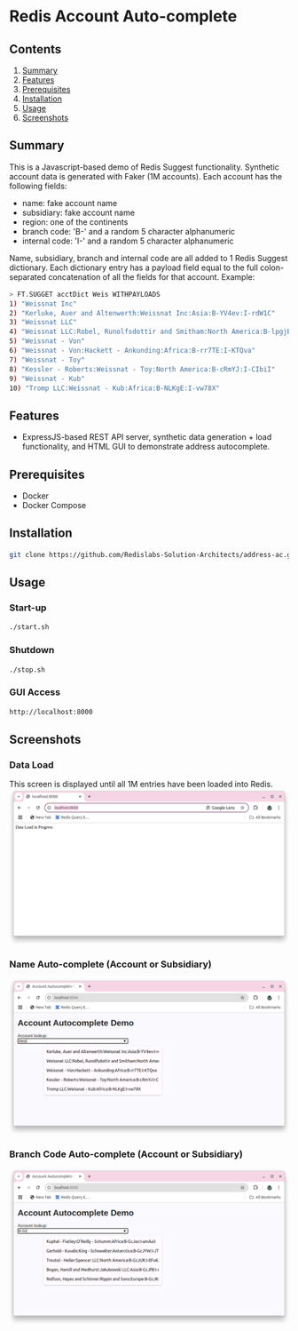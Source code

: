 # Redis Account Auto-complete

## Contents
1.  [Summary](#summary)
2.  [Features](#features)
3.  [Prerequisites](#prerequisites)
4.  [Installation](#installation)
5.  [Usage](#usage)
6.  [Screenshots](#screenshots)


## Summary <a name="summary"></a>
This is a Javascript-based demo of Redis Suggest functionality.  Synthetic account data is generated with Faker (1M accounts).  Each account has the following fields:  
- name:         fake account name
- subsidiary:   fake account name
- region:       one of the continents
- branch code:  'B-' and a random 5 character alphanumeric
- internal code: 'I-' and a random 5 character alphanumeric

Name, subsidiary, branch and internal code are all added to 1 Redis Suggest dictionary.  Each dictionary entry has a payload field equal to the full colon-separated concatenation of all the fields for that account.  Example:
```bash
> FT.SUGGET acctDict Weis WITHPAYLOADS
1) "Weissnat Inc"
2) "Kerluke, Auer and Altenwerth:Weissnat Inc:Asia:B-YV4ev:I-rdW1C"
3) "Weissnat LLC"
4) "Weissnat LLC:Robel, Runolfsdottir and Smitham:North America:B-lpgjB:I-hhC3y"
5) "Weissnat - Von"
6) "Weissnat - Von:Hackett - Ankunding:Africa:B-rr7TE:I-KTQva"
7) "Weissnat - Toy"
8) "Kessler - Roberts:Weissnat - Toy:North America:B-cRmYJ:I-CIbiI"
9) "Weissnat - Kub"
10) "Tromp LLC:Weissnat - Kub:Africa:B-NLKgE:I-vw78X"
```


## Features <a name="features"></a>
- ExpressJS-based REST API server, synthetic data generation + load functionality, and HTML GUI to demonstrate address autocomplete.

## Prerequisites <a name="prerequisites"></a>
- Docker
- Docker Compose

## Installation <a name="installation"></a>
```bash
git clone https://github.com/Redislabs-Solution-Architects/address-ac.git && cd address-ac
```

## Usage <a name="usage"></a>
### Start-up
```bash
./start.sh
```
### Shutdown
```bash
./stop.sh
```
### GUI Access
```bash
http://localhost:8000
```
## Screenshots
### Data Load
This screen is displayed until all 1M entries have been loaded into Redis.
![load](./images/load.png)
### Name Auto-complete (Account or Subsidiary)
![name](./images/name.png)
### Branch Code Auto-complete (Account or Subsidiary)
![code](./images/code.png)